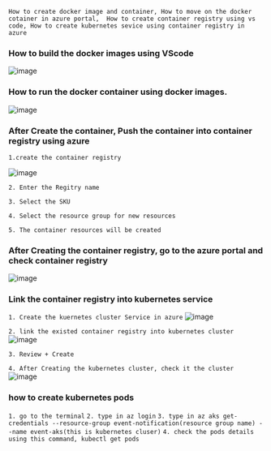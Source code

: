 `How to create docker image and container,
How to move on the docker cotainer in azure portal, 
How to create container registry using vs code,
How to create kubernetes sevice using container registry in azure`

### How to build the docker images using VScode
![image](https://user-images.githubusercontent.com/91359308/174544153-49d5713b-d476-4379-bda3-376f9a963998.png)

### How to run the docker container using docker images.
![image](https://user-images.githubusercontent.com/91359308/174544612-a3784788-86a4-444b-903b-aff976ef1102.png)

### After Create the container, Push the container into container registry using azure
`1.create the container registry`

![image](https://user-images.githubusercontent.com/91359308/174545085-2324f669-d90e-48c0-aa56-f23d2e059591.png)

`2. Enter the Regitry name`

`3. Select the SKU`

`4. Select the resource group for new resources`

`5. The container resources will be created`

### After Creating the container registry, go to the azure portal and check container registry
![image](https://user-images.githubusercontent.com/91359308/174546565-edd118ff-eac6-413e-adb6-d08fc65fb9f5.png)

### Link the container registry into kubernetes service
`1. Create the kuernetes cluster Service in azure`
![image](https://user-images.githubusercontent.com/91359308/174547602-928f9d8b-2868-493b-a2e5-0b8ba1144177.png)

`2. link the existed container registry into kubernetes cluster`
![image](https://user-images.githubusercontent.com/91359308/174547930-d2fee68b-8a33-41dc-a92a-1382f88633d3.png)

`3. Review + Create`

`4. After Creating the kubernetes cluster, check it the cluster`
![image](https://user-images.githubusercontent.com/91359308/174548640-dd402cf2-b5d0-4486-bdab-3000281dac56.png)


### how to create kubernetes pods

`1. go to the terminal`
`2. type in az login`
`3. type in az aks get-credentials --resource-group event-notification(resource group name) --name event-aks(this is kubernetes cluser)`
`4. check the pods details using this command, kubectl get pods`




